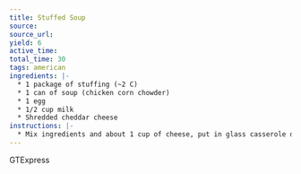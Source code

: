 ```yaml
---
title: Stuffed Soup
source: 
source_url: 
yield: 6
active_time: 
total_time: 30
tags: american
ingredients: |-
  * 1 package of stuffing (~2 C) 
  * 1 can of soup (chicken corn chowder) 
  * 1 egg 
  * 1/2 cup milk 
  * Shredded cheddar cheese 
instructions: |-
  * Mix ingredients and about 1 cup of cheese, put in glass casserole dish and cover with rest of cheese, bake at 350 for 20-25 mins 
---
```

GTExpress
